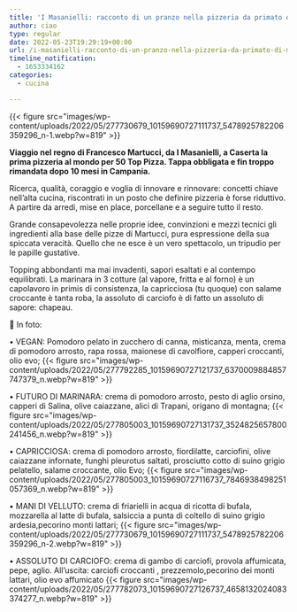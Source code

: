 ```yaml
---
title: 'I Masanielli: racconto di un pranzo nella pizzeria da primato di Martucci'
author: ciao
type: regular
date: 2022-05-23T19:29:19+00:00
url: /i-masanielli-racconto-di-un-pranzo-nella-pizzeria-da-primato-di-martucci/
timeline_notification:
  - 1653334162
categories:
  - cucina

---
```


{{< figure src="images/wp-content/uploads/2022/05/277730679_10159690727111737_5478925782206359296_n-1.webp?w=819" >}}
 

**Viaggio nel regno di Francesco Martucci, da I Masanielli, a Caserta la prima pizzeria al mondo per 50 Top Pizza. Tappa obbligata e fin troppo rimandata dopo 10 mesi in Campania.**

Ricerca, qualità, coraggio e voglia di innovare e rinnovare: concetti chiave nell’alta cucina, riscontrati in un posto che definire pizzeria è forse riduttivo. A partire da arredi, mise en place, porcellane e a seguire tutto il resto.

Grande consapevolezza nelle proprie idee, convinzioni e mezzi tecnici gli ingredienti alla base delle pizze di Martucci, pura espressione della sua spiccata veracità. Quello che ne esce è un vero spettacolo, un tripudio per le papille gustative.

Topping abbondanti ma mai invadenti, sapori esaltati e al contempo equilibrati. La marinara in 3 cotture (al vapore, fritta e al forno) è un capolavoro in primis di consistenza, la capricciosa (tu quoque) con salame croccante è tanta roba, la assoluto di carciofo è di fatto un assoluto di sapore: chapeau. 

📸 In foto: 

  
• VEGAN: Pomodoro pelato in zucchero di canna, misticanza, menta, crema di pomodoro arrosto, rapa rossa, maionese di cavolfiore, capperi croccanti, olio evo;
{{< figure src="images/wp-content/uploads/2022/05/277792285_10159690727121737_6370009884857747379_n.webp?w=819" >}}
 

  
• FUTURO DI MARINARA: crema di pomodoro arrosto, pesto di aglio orsino, capperi di Salina, olive caiazzane, alici di Trapani, origano di montagna;
{{< figure src="images/wp-content/uploads/2022/05/277805003_10159690727131737_3524825657800241456_n.webp?w=819" >}}
 

  
• CAPRICCIOSA: crema di pomodoro arrosto, fiordilatte, carciofini, olive caiazzane infornate, funghi pleurotus saltati, prosciutto cotto di suino grigio pelatello, salame croccante, olio Evo;
{{< figure src="images/wp-content/uploads/2022/05/277805003_10159690727116737_7846938498251057369_n.webp?w=819" >}}
 

  
• MANI DI VELLUTO: crema di friarielli in acqua di ricotta di bufala, mozzarella al latte di bufala, salsiccia a punta di coltello di suino grigio ardesia,pecorino monti lattari;
{{< figure src="images/wp-content/uploads/2022/05/277730679_10159690727111737_5478925782206359296_n-2.webp?w=819" >}}
 

  
• ASSOLUTO DI CARCIOFO: crema di gambo di carciofi, provola affumicata, pepe, aglio. All&#8217;uscita: carciofi croccanti , prezzemolo,pecorino dei monti lattari, olio evo affumicato
{{< figure src="images/wp-content/uploads/2022/05/277782073_10159690727126737_4658132024083374277_n.webp?w=819" >}}
